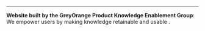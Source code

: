 <hr/>

<p><b>Website built by the GreyOrange Product Knowledge Enablement Group</b>: We empower users by making knowledge retainable and usable .<p>
